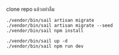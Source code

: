 clone repo แล้วอย่าลืม

    ./vendor/bin/sail artisan migrate
    ./vendor/bin/sail artisan migrate --seed
    ./vendor/bin/sail npm install

    ./vendor/bin/sail up -d
    ./vendor/bin/sail npm run dev
